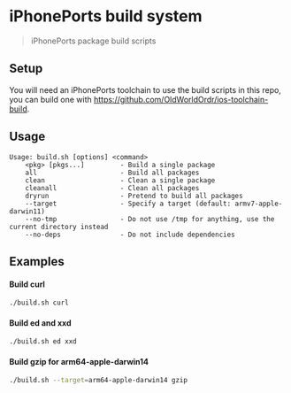 # iPhonePorts build system

> iPhonePorts package build scripts

## Setup

You will need an iPhonePorts toolchain to use the build scripts in this repo, you can build one with https://github.com/OldWorldOrdr/ios-toolchain-build.

## Usage

```
Usage: build.sh [options] <command>
    <pkg> [pkgs...]         - Build a single package
    all                     - Build all packages
    clean                   - Clean a single package
    cleanall                - Clean all packages
    dryrun                  - Pretend to build all packages
    --target                - Specify a target (default: armv7-apple-darwin11)
    --no-tmp                - Do not use /tmp for anything, use the current directory instead
    --no-deps               - Do not include dependencies
```

## Examples

#### Build curl
```sh
./build.sh curl
```

#### Build ed and xxd
```sh
./build.sh ed xxd
```

#### Build gzip for arm64-apple-darwin14
```sh
./build.sh --target=arm64-apple-darwin14 gzip
```
